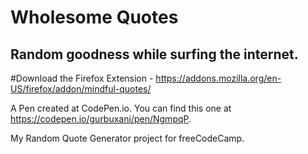 Wholesome Quotes
=================
Random goodness while surfing the internet.
-----------------------

#Download the Firefox Extension - https://addons.mozilla.org/en-US/firefox/addon/mindful-quotes/

A Pen created at CodePen.io. You can find this one at https://codepen.io/gurbuxani/pen/NgmpqP.

 My Random Quote Generator project for freeCodeCamp. 
